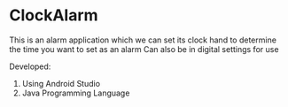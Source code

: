 # ClockAlarm

This is an alarm application which we can set its clock hand to determine the time you want to set as an alarm
Can also be in digital settings for use

Developed:
1. Using Android Studio 
2. Java Programming Language

